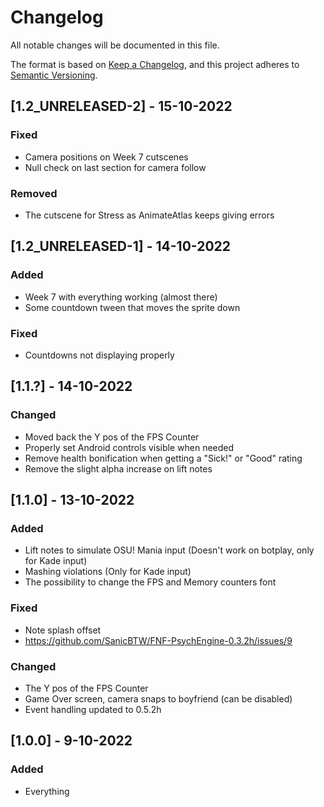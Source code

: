# Changelog
All notable changes will be documented in this file.

The format is based on [Keep a Changelog](https://keepachangelog.com/en/1.0.0/),
and this project adheres to [Semantic Versioning](https://semver.org/spec/v2.0.0.html).

## [1.2_UNRELEASED-2] - 15-10-2022
### Fixed
- Camera positions on Week 7 cutscenes
- Null check on last section for camera follow
### Removed
- The cutscene for Stress as AnimateAtlas keeps giving errors

## [1.2_UNRELEASED-1] - 14-10-2022
### Added
- Week 7 with everything working (almost there)
- Some countdown tween that moves the sprite down
### Fixed
- Countdowns not displaying properly

## [1.1.?] - 14-10-2022
### Changed
- Moved back the Y pos of the FPS Counter
- Properly set Android controls visible when needed
- Remove health bonification when getting a "Sick!" or "Good" rating
- Remove the slight alpha increase on lift notes

## [1.1.0] - 13-10-2022
### Added
- Lift notes to simulate OSU! Mania input (Doesn't work on botplay, only for Kade input)
- Mashing violations (Only for Kade input)
- The possibility to change the FPS and Memory counters font
### Fixed
- Note splash offset
- https://github.com/SanicBTW/FNF-PsychEngine-0.3.2h/issues/9
### Changed
- The Y pos of the FPS Counter
- Game Over screen, camera snaps to boyfriend (can be disabled)
- Event handling updated to 0.5.2h

## [1.0.0] - 9-10-2022
### Added
- Everything